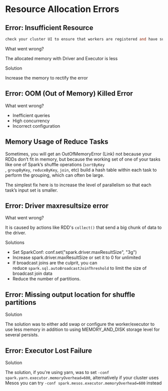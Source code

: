 # Resource Allocation Errors

## Error: Insufficient Resource

```verilog
check your cluster UI to ensure that workers are registered and have sufficient resources
```

What went wrong?

The allocated memory with Driver and Executor is less

Solution

Increase the memory to rectify the error

## Error: OOM (Out of Memory) Killed Error

What went wrong?

- Inefficient queries
- High concurrency
- Incorrect configuration

## Memory Usage of Reduce Tasks

Sometimes, you will get an OutOfMemoryError (Link) not because your RDDs don’t fit in memory, but because the working set of one of your tasks like one of Spark’s shuffle operations (`sortByKey`
, `groupByKey`, `reduceByKey`, `join`, etc) build a hash table within each task to perform the grouping, which can often be large. 

The simplest fix here is to increase the level of parallelism so that each task’s input set is smaller.

## Error: Driver maxresultsize error

What went wrong?

It is caused by actions like RDD's `collect()` that send a big chunk of data to the driver.

Solutions

- Set SparkConf: conf.set("spark.driver.maxResultSize", "3g")
- Increase spark.driver.maxResultSize or set it to 0 for unlimited
- If broadcast joins are the culprit, you can reduce `spark.sql.autoBroadcastJoinThreshold` to limit the size of broadcast join data
- Reduce the number of partitions.

## Error: Missing output location for shuffle partitions

Solution

The solution was to either add swap or configure the worker/executor to use less memory in addition to using MEMORY_AND_DISK storage level for several persists.

## Error: Executor Lost Failure

Solution

The solution, if you're using yarn, was to set `-conf spark.yarn.executor.memoryOverhead=600`, alternatively if your cluster uses Mesos you can try `-conf spark.mesos.executor.memoryOverhead=600` instead